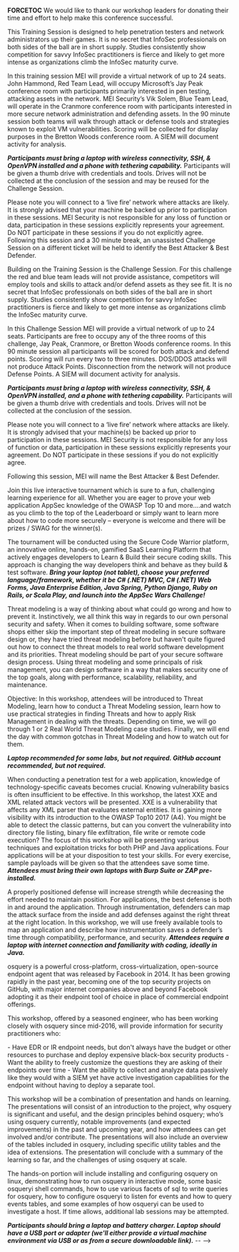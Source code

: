 __FORCETOC__ We would like to thank our workshop leaders for
donating their time and effort to help make this conference successful.

This Training Session is designed to help penetration testers and
network administrators up their games. It is no secret that InfoSec
professionals on both sides of the ball are in short supply. Studies
consistently show competition for savvy InfoSec practitioners is fierce
and likely to get more intense as organizations climb the InfoSec
maturity curve.

In this training session MEI will provide a virtual network of up to 24
seats. John Hammond, Red Team Lead, will occupy Microsoft’s Jay Peak
conference room with participants primarily interested in pen testing,
attacking assets in the network. MEI Security’s Vik Solem, Blue Team
Lead, will operate in the Cranmore conference room with participants
interested in more secure network administration and defending assets.
In the 90 minute session both teams will walk through attack or defense
tools and strategies known to exploit VM vulnerabilities. Scoring will
be collected for display purposes in the Bretton Woods conference room.
A SIEM will document activity for analysis.

***Participants must bring a laptop with wireless connectivity, SSH, &
OpenVPN installed and a phone with tethering capability.*** Participants
will be given a thumb drive with credentials and tools. Drives will not
be collected at the conclusion of the session and may be reused for the
Challenge Session.

Please note you will connect to a ‘live fire’ network where attacks are
likely. It is strongly advised that your machine be backed up prior to
participation in these sessions. MEI Security is not responsible for any
loss of function or data, participation in these sessions explicitly
represents your agreement. Do NOT participate in these sessions if you
do not explicitly agree. Following this session and a 30 minute break,
an unassisted Challenge Session on a different ticket will be held to
identify the Best Attacker & Best Defender.

Building on the Training Session is the Challenge Session. For this
challenge the red and blue team leads will not provide assistance,
competitors will employ tools and skills to attack and/or defend assets
as they see fit. It is no secret that InfoSec professionals on both
sides of the ball are in short supply. Studies consistently show
competition for savvy InfoSec practitioners is fierce and likely to get
more intense as organizations climb the InfoSec maturity curve.

In this Challenge Session MEI will provide a virtual network of up to 24
seats. Participants are free to occupy any of the three rooms of this
challenge, Jay Peak, Cranmore, or Bretton Woods conference rooms. In
this 90 minute session all participants will be scored for both attack
and defend points. Scoring will run every two to three minutes. DOS/DDOS
attacks will not produce Attack Points. Disconnection from the network
will not produce Defense Points. A SIEM will document activity for
analysis.

***Participants must bring a laptop with wireless connectivity, SSH, &
OpenVPN installed, and a phone with tethering capability.***
Participants will be given a thumb drive with credentials and tools.
Drives will not be collected at the conclusion of the session.

Please note you will connect to a ‘live fire’ network where attacks are
likely. It is strongly advised that your machine(s) be backed up prior
to participation in these sessions. MEI Security is not responsible for
any loss of function or data, participation in these sessions explicitly
represents your agreement. Do NOT participate in these sessions if you
do not explicitly agree.

Following this session, MEI will name the Best Attacker & Best Defender.

Join this live interactive tournament which is sure to a fun,
challenging learning experience for all. Whether you are eager to prove
your web application AppSec knowledge of the OWASP Top 10 and more….and
watch as you climb to the top of the Leaderboard or simply want to learn
more about how to code more securely – everyone is welcome and there
will be prizes / SWAG for the winner(s).

The tournament will be conducted using the Secure Code Warrior platform,
an innovative online, hands-on, gamified SaaS Learning Platform that
actively engages developers to Learn & Build their secure coding skills.
This approach is changing the way developers think and behave as they
build & test software. ***Bring your laptop (not tablet), choose your
preferred language/framework, whether it be C\# (.NET) MVC, C\# (.NET)
Web Forms, Java Enterprise Edition, Java Spring, Python Django, Ruby on
Rails, or Scala Play, and launch into the AppSec Wars Challenge\!***

Threat modeling is a way of thinking about what could go wrong and how
to prevent it. Instinctively, we all think this way in regards to our
own personal security and safety. When it comes to building software,
some software shops either skip the important step of threat modeling in
secure software design or, they have tried threat modeling before but
haven't quite figured out how to connect the threat models to real world
software development and its priorities. Threat modeling should be part
of your secure software design process. Using threat modeling and some
principals of risk management, you can design software in a way that
makes security one of the top goals, along with performance,
scalability, reliability, and maintenance.

Objective: In this workshop, attendees will be introduced to Threat
Modeling, learn how to conduct a Threat Modeling session, learn how to
use practical strategies in finding Threats and how to apply Risk
Management in dealing with the threats. Depending on time, we will go
through 1 or 2 Real World Threat Modeling case studies. Finally, we will
end the day with common gotchas in Threat Modeling and how to watch out
for them.

***Laptop recommended for some labs, but not required. GitHub account
recommended, but not required.***

When conducting a penetration test for a web application, knowledge of
technology-specific caveats becomes crucial. Knowing vulnerability
basics is often insufficient to be effective. In this workshop, the
latest XXE and XML related attack vectors will be presented. XXE is a
vulnerability that affects any XML parser that evaluates external
entities. It is gaining more visibility with its introduction to the
OWASP Top10 2017 (A4). You might be able to detect the classic patterns,
but can you convert the vulnerability into directory file listing,
binary file exfiltration, file write or remote code execution? The focus
of this workshop will be presenting various techniques and exploitation
tricks for both PHP and Java applications. Four applications will be at
your disposition to test your skills. For every exercise, sample
payloads will be given so that the attendees save some time.
***Attendees must bring their own laptops with Burp Suite or ZAP
pre-installed.***

A properly positioned defense will increase strength while decreasing
the effort needed to maintain position. For applications, the best
defense is both in and around the application. Through instrumentation,
defenders can map the attack surface from the inside and add defenses
against the right threat at the right location. In this workshop, we
will use freely available tools to map an application and describe how
instrumentation saves a defender’s time through compatibility,
performance, and security. ***Attendees require a laptop with internet
connection and familiarity with coding, ideally in Java.***

osquery is a powerful cross-platform, cross-virtualization, open-source
endpoint agent that was released by Facebook in 2014. It has been
growing rapidly in the past year, becoming one of the top security
projects on GitHub, with major internet companies above and beyond
Facebook adopting it as their endpoint tool of choice in place of
commercial endpoint offerings.

This workshop, offered by a seasoned engineer, who has been working
closely with osquery since mid-2016, will provide information for
security practitioners who:

\- Have EDR or IR endpoint needs, but don't always have the budget or
other resources to purchase and deploy expensive black-box security
products - Want the ability to freely customize the questions they are
asking of their endpoints over time - Want the ability to collect and
analyze data passively like they would with a SIEM yet have active
investigation capabilities for the endpoint without having to deploy a
separate tool.

This workshop will be a combination of presentation and hands on
learning. The presentations will consist of an introduction to the
project, why osquery is significant and useful, and the design
principles behind osquery; who’s using osquery currently, notable
improvements (and expected improvements) in the past and upcoming year,
and how attendees can get involved and/or contribute. The presentations
will also include an overview of the tables included in osquery,
including specific utility tables and the idea of extensions. The
presentation will conclude with a summary of the learning so far, and
the challenges of using osquery at scale.

The hands-on portion will include installing and configuring osquery on
linux, demonstrating how to run osquery in interactive mode, some basic
osqueryi shell commands, how to use various facets of sql to write
queries for osquery, how to configure osqueryi to listen for events and
how to query events tables, and some examples of how osqueryi can be
used to investigate a host. If time allows, additional lab sessions may
be attempted.

***Participants should bring a laptop and battery charger. Laptop should
have a USB port or adapter (we'll either provide a virtual machine
environment via USB or as from a secure downloadable link).*** -- --\>